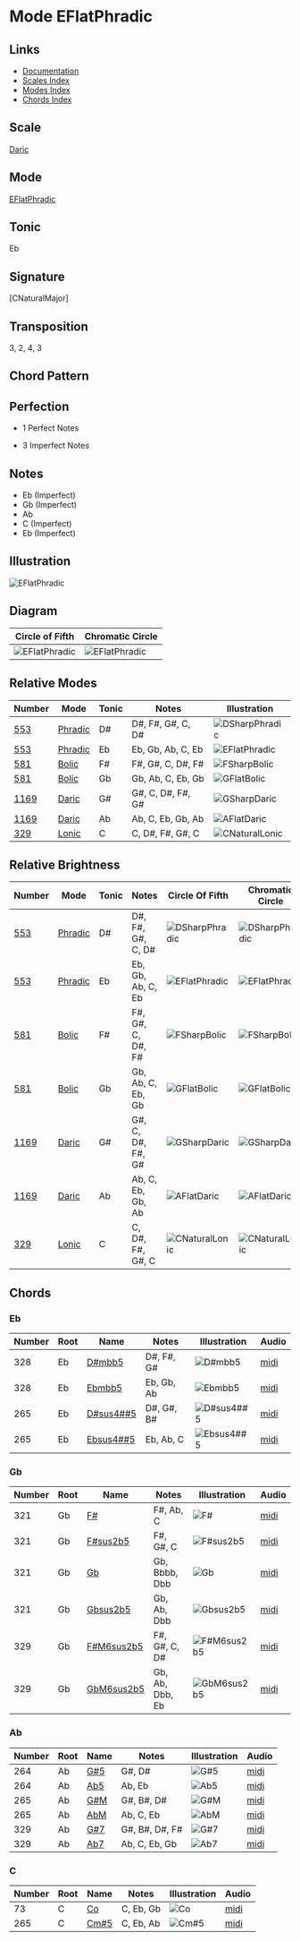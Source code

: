 # Mode EFlatPhradic

## Links

- [Documentation](README.md)
- [Scales Index](Scales.md)
- [Modes Index](Modes.md)
- [Chords Index](Chords.md)

## Scale

[Daric](ScaleDaric.md)

## Mode

[EFlatPhradic](ModeEFlatPhradic.md)

## Tonic

Eb

## Signature

[CNaturalMajor]

## Transposition

3, 2, 4, 3

## Chord Pattern



## Perfection

 - 1 Perfect Notes

 - 3 Imperfect Notes

## Notes

- Eb (Imperfect)
- Gb (Imperfect)
- Ab
- C (Imperfect)
- Eb (Imperfect)

## Illustration

![EFlatPhradic](ModeEFlatPhradic.png)

## Diagram

| Circle of Fifth | Chromatic Circle |
|-----------------|------------------|
| ![EFlatPhradic](CircleOfFifthModeEFlatPhradic.png) | ![EFlatPhradic](ChromaticCircleModeEFlatPhradic.png) |
## Relative Modes

| Number | Mode | Tonic | Notes | Illustration |
|--------|------|-------|-------|--------------|
| [553](https://ianring.com/musictheory/scales/553) | [Phradic](ModePhradic.md) | D# | D#, F#, G#, C, D# | ![DSharpPhradic](ModeDSharpPhradic.png) |
| [553](https://ianring.com/musictheory/scales/553) | [Phradic](ModePhradic.md) | Eb | Eb, Gb, Ab, C, Eb | ![EFlatPhradic](ModeEFlatPhradic.png) |
| [581](https://ianring.com/musictheory/scales/581) | [Bolic](ModeBolic.md) | F# | F#, G#, C, D#, F# | ![FSharpBolic](ModeFSharpBolic.png) |
| [581](https://ianring.com/musictheory/scales/581) | [Bolic](ModeBolic.md) | Gb | Gb, Ab, C, Eb, Gb | ![GFlatBolic](ModeGFlatBolic.png) |
| [1169](https://ianring.com/musictheory/scales/1169) | [Daric](ModeDaric.md) | G# | G#, C, D#, F#, G# | ![GSharpDaric](ModeGSharpDaric.png) |
| [1169](https://ianring.com/musictheory/scales/1169) | [Daric](ModeDaric.md) | Ab | Ab, C, Eb, Gb, Ab | ![AFlatDaric](ModeAFlatDaric.png) |
| [329](https://ianring.com/musictheory/scales/329) | [Lonic](ModeLonic.md) | C | C, D#, F#, G#, C | ![CNaturalLonic](ModeCNaturalLonic.png) |
## Relative Brightness

| Number | Mode | Tonic | Notes | Circle Of Fifth | Chromatic Circle |
|--------|------|-------|-------|-----------------|------------------|
| [553](https://ianring.com/musictheory/scales/553) | [Phradic](ModePhradic.md) | D# | D#, F#, G#, C, D# | ![DSharpPhradic](CircleOfFifthModeDSharpPhradic.png) | ![DSharpPhradic](ChromaticCircleModeDSharpPhradic.png) 
| [553](https://ianring.com/musictheory/scales/553) | [Phradic](ModePhradic.md) | Eb | Eb, Gb, Ab, C, Eb | ![EFlatPhradic](CircleOfFifthModeEFlatPhradic.png) | ![EFlatPhradic](ChromaticCircleModeEFlatPhradic.png) 
| [581](https://ianring.com/musictheory/scales/581) | [Bolic](ModeBolic.md) | F# | F#, G#, C, D#, F# | ![FSharpBolic](CircleOfFifthModeFSharpBolic.png) | ![FSharpBolic](ChromaticCircleModeFSharpBolic.png) 
| [581](https://ianring.com/musictheory/scales/581) | [Bolic](ModeBolic.md) | Gb | Gb, Ab, C, Eb, Gb | ![GFlatBolic](CircleOfFifthModeGFlatBolic.png) | ![GFlatBolic](ChromaticCircleModeGFlatBolic.png) 
| [1169](https://ianring.com/musictheory/scales/1169) | [Daric](ModeDaric.md) | G# | G#, C, D#, F#, G# | ![GSharpDaric](CircleOfFifthModeGSharpDaric.png) | ![GSharpDaric](ChromaticCircleModeGSharpDaric.png) 
| [1169](https://ianring.com/musictheory/scales/1169) | [Daric](ModeDaric.md) | Ab | Ab, C, Eb, Gb, Ab | ![AFlatDaric](CircleOfFifthModeAFlatDaric.png) | ![AFlatDaric](ChromaticCircleModeAFlatDaric.png) 
| [329](https://ianring.com/musictheory/scales/329) | [Lonic](ModeLonic.md) | C | C, D#, F#, G#, C | ![CNaturalLonic](CircleOfFifthModeCNaturalLonic.png) | ![CNaturalLonic](ChromaticCircleModeCNaturalLonic.png) 

## Chords

### Eb

| Number | Root | Name | Notes | Illustration | Audio |
|--------|------|------|-------|--------------|-------|
| 328 | Eb | [D#mbb5](ChordDSharpMinorDoubleFlatFifth.md) | D#, F#, G# | ![D#mbb5](ChordDSharpMinorDoubleFlatFifthRootPosition.png) | [midi](ChordDSharpMinorDoubleFlatFifthRootPosition.mid) |
| 328 | Eb | [Ebmbb5](ChordEFlatMinorDoubleFlatFifth.md) | Eb, Gb, Ab | ![Ebmbb5](ChordEFlatMinorDoubleFlatFifthRootPosition.png) | [midi](ChordEFlatMinorDoubleFlatFifthRootPosition.mid) |
| 265 | Eb | [D#sus4##5](ChordDSharpSuspendedFourthDoubleSharpFifth.md) | D#, G#, B# | ![D#sus4##5](ChordDSharpSuspendedFourthDoubleSharpFifthRootPosition.png) | [midi](ChordDSharpSuspendedFourthDoubleSharpFifthRootPosition.mid) |
| 265 | Eb | [Ebsus4##5](ChordEFlatSuspendedFourthDoubleSharpFifth.md) | Eb, Ab, C | ![Ebsus4##5](ChordEFlatSuspendedFourthDoubleSharpFifthRootPosition.png) | [midi](ChordEFlatSuspendedFourthDoubleSharpFifthRootPosition.mid) |

### Gb

| Number | Root | Name | Notes | Illustration | Audio |
|--------|------|------|-------|--------------|-------|
| 321 | Gb | [F#](ChordFSharpDiminishedFlatThird.md) | F#, Ab, C | ![F#](ChordFSharpDiminishedFlatThirdRootPosition.png) | [midi](ChordFSharpDiminishedFlatThirdRootPosition.mid) |
| 321 | Gb | [F#sus2b5](ChordFSharpSuspendedSecondFlatFifth.md) | F#, G#, C | ![F#sus2b5](ChordFSharpSuspendedSecondFlatFifthRootPosition.png) | [midi](ChordFSharpSuspendedSecondFlatFifthRootPosition.mid) |
| 321 | Gb | [Gb](ChordGFlatDiminishedFlatThird.md) | Gb, Bbbb, Dbb | ![Gb](ChordGFlatDiminishedFlatThirdRootPosition.png) | [midi](ChordGFlatDiminishedFlatThirdRootPosition.mid) |
| 321 | Gb | [Gbsus2b5](ChordGFlatSuspendedSecondFlatFifth.md) | Gb, Ab, Dbb | ![Gbsus2b5](ChordGFlatSuspendedSecondFlatFifthRootPosition.png) | [midi](ChordGFlatSuspendedSecondFlatFifthRootPosition.mid) |
| 329 | Gb | [F#M6sus2b5](ChordFSharpMajorSixthSuspendedSecondFlatFifth.md) | F#, G#, C, D# | ![F#M6sus2b5](ChordFSharpMajorSixthSuspendedSecondFlatFifthRootPosition.png) | [midi](ChordFSharpMajorSixthSuspendedSecondFlatFifthRootPosition.mid) |
| 329 | Gb | [GbM6sus2b5](ChordGFlatMajorSixthSuspendedSecondFlatFifth.md) | Gb, Ab, Dbb, Eb | ![GbM6sus2b5](ChordGFlatMajorSixthSuspendedSecondFlatFifthRootPosition.png) | [midi](ChordGFlatMajorSixthSuspendedSecondFlatFifthRootPosition.mid) |

### Ab

| Number | Root | Name | Notes | Illustration | Audio |
|--------|------|------|-------|--------------|-------|
| 264 | Ab | [G#5](ChordGSharpPowerChord.md) | G#, D# | ![G#5](ChordGSharpPowerChordRootPosition.png) | [midi](ChordGSharpPowerChordRootPosition.mid) |
| 264 | Ab | [Ab5](ChordAFlatPowerChord.md) | Ab, Eb | ![Ab5](ChordAFlatPowerChordRootPosition.png) | [midi](ChordAFlatPowerChordRootPosition.mid) |
| 265 | Ab | [G#M](ChordGSharpMajor.md) | G#, B#, D# | ![G#M](ChordGSharpMajorRootPosition.png) | [midi](ChordGSharpMajorRootPosition.mid) |
| 265 | Ab | [AbM](ChordAFlatMajor.md) | Ab, C, Eb | ![AbM](ChordAFlatMajorRootPosition.png) | [midi](ChordAFlatMajorRootPosition.mid) |
| 329 | Ab | [G#7](ChordGSharpDominantSeventh.md) | G#, B#, D#, F# | ![G#7](ChordGSharpDominantSeventhRootPosition.png) | [midi](ChordGSharpDominantSeventhRootPosition.mid) |
| 329 | Ab | [Ab7](ChordAFlatDominantSeventh.md) | Ab, C, Eb, Gb | ![Ab7](ChordAFlatDominantSeventhRootPosition.png) | [midi](ChordAFlatDominantSeventhRootPosition.mid) |

### C

| Number | Root | Name | Notes | Illustration | Audio |
|--------|------|------|-------|--------------|-------|
| 73 | C | [Co](ChordCNaturalDiminished.md) | C, Eb, Gb | ![Co](ChordCNaturalDiminishedRootPosition.png) | [midi](ChordCNaturalDiminishedRootPosition.mid) |
| 265 | C | [Cm#5](ChordCNaturalMinorSharpFifth.md) | C, Eb, Ab | ![Cm#5](ChordCNaturalMinorSharpFifthRootPosition.png) | [midi](ChordCNaturalMinorSharpFifthRootPosition.mid) |

